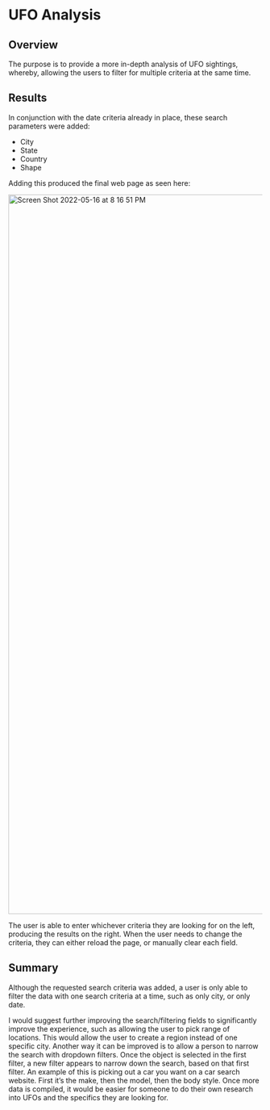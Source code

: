 # UFO Analysis

## Overview

The purpose is to provide a more in-depth analysis of UFO sightings, whereby, allowing the users to filter for multiple criteria at the same time.

## Results

In conjunction with the date criteria already in place, these search parameters were added:

* City
* State
* Country
* Shape

Adding this produced the final web page as seen here:

<img width="1425" alt="Screen Shot 2022-05-16 at 8 16 51 PM" src="https://user-images.githubusercontent.com/93801125/168707963-7d598cc6-6611-4ed5-a7c2-ca490a7d407f.png">

The user is able to enter whichever criteria they are looking for on the left, producing the results on the right.  When the user needs to change the criteria, they can either reload the page, or manually clear each field.

## Summary

Although the requested search criteria was added, a user is only able to filter the data with one search criteria at a time, such as only city, or only date.  

I would suggest further improving the search/filtering fields to significantly improve the experience, such as allowing the user to pick range of locations. This would allow the user to create a region instead of one specific city.  Another way it can be improved is to allow a person to narrow the search with dropdown filters. Once the object is selected in the first filter, a new filter appears to narrow down the search, based on that first filter. An example of this is picking out a car you want on a car search website. First it’s the make, then the model, then the body style.  Once more data is compiled, it would be easier for someone to do their own research into UFOs and the specifics they are looking for.

